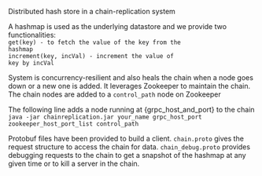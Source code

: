 Distributed hash store in a chain-replication system

A hashmap is used as the underlying datastore and we provide two functionalities:  
<code>get(key) - to fetch the value of the key from the hashmap</code><br>
<code>increment(key, incVal) - increment the value of key by incVal</code>  

System is concurrency-resilient and also heals the chain when a node goes down or a new one is added. It leverages Zookeeper to maintain the chain. The chain nodes are added to a `control_path` node on Zookeeper

The following line adds a node running at {grpc_host_and_port} to the chain <br>
<code>java -jar chainreplication.jar your_name grpc_host_port zookeeper_host_port_list control_path</code>

Protobuf files have been provided to build a client. <code>chain.proto</code> gives the request structure to access the chain for data. <code>chain_debug.proto</code> provides debugging requests to the chain to get a snapshot of the hashmap at any given time or to kill a server in the chain.
